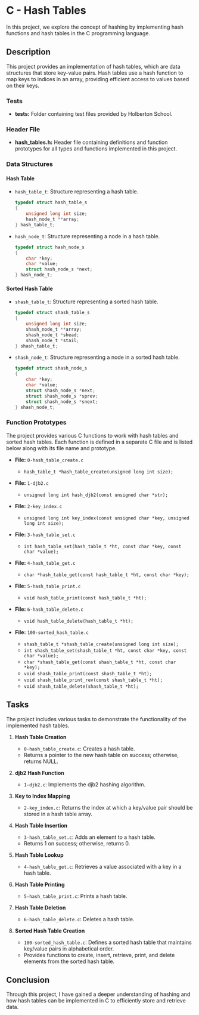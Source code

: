 # C - Hash Tables

In this project, we explore the concept of hashing by implementing hash functions and hash tables in the C programming language.

## Description

This project provides an implementation of hash tables, which are data structures that store key-value pairs. Hash tables use a hash function to map keys to indices in an array, providing efficient access to values based on their keys.

### Tests

- **tests:** Folder containing test files provided by Holberton School.

### Header File

- **hash_tables.h:** Header file containing definitions and function prototypes for all types and functions implemented in this project.

### Data Structures

#### Hash Table

- `hash_table_t`: Structure representing a hash table.
  ```c
  typedef struct hash_table_s
  {
      unsigned long int size;
      hash_node_t **array;
  } hash_table_t;
  ```

- `hash_node_t`: Structure representing a node in a hash table.
  ```c
  typedef struct hash_node_s
  {
      char *key;
      char *value;
      struct hash_node_s *next;
  } hash_node_t;
  ```

#### Sorted Hash Table

- `shash_table_t`: Structure representing a sorted hash table.
  ```c
  typedef struct shash_table_s
  {
      unsigned long int size;
      shash_node_t **array;
      shash_node_t *shead;
      shash_node_t *stail;
  } shash_table_t;
  ```

- `shash_node_t`: Structure representing a node in a sorted hash table.
  ```c
  typedef struct shash_node_s
  {
      char *key;
      char *value;
      struct shash_node_s *next;
      struct shash_node_s *sprev;
      struct shash_node_s *snext;
  } shash_node_t;
  ```

### Function Prototypes

The project provides various C functions to work with hash tables and sorted hash tables. Each function is defined in a separate C file and is listed below along with its file name and prototype.

- **File:** `0-hash_table_create.c`
  - `hash_table_t *hash_table_create(unsigned long int size);`

- **File:** `1-djb2.c`
  - `unsigned long int hash_djb2(const unsigned char *str);`

- **File:** `2-key_index.c`
  - `unsigned long int key_index(const unsigned char *key, unsigned long int size);`

- **File:** `3-hash_table_set.c`
  - `int hash_table_set(hash_table_t *ht, const char *key, const char *value);`

- **File:** `4-hash_table_get.c`
  - `char *hash_table_get(const hash_table_t *ht, const char *key);`

- **File:** `5-hash_table_print.c`
  - `void hash_table_print(const hash_table_t *ht);`

- **File:** `6-hash_table_delete.c`
  - `void hash_table_delete(hash_table_t *ht);`

- **File:** `100-sorted_hash_table.c`
  - `shash_table_t *shash_table_create(unsigned long int size);`
  - `int shash_table_set(shash_table_t *ht, const char *key, const char *value);`
  - `char *shash_table_get(const shash_table_t *ht, const char *key);`
  - `void shash_table_print(const shash_table_t *ht);`
  - `void shash_table_print_rev(const shash_table_t *ht);`
  - `void shash_table_delete(shash_table_t *ht);`

## Tasks

The project includes various tasks to demonstrate the functionality of the implemented hash tables.

1. **Hash Table Creation**
   - `0-hash_table_create.c`: Creates a hash table.
   - Returns a pointer to the new hash table on success; otherwise, returns NULL.

2. **djb2 Hash Function**
   - `1-djb2.c`: Implements the djb2 hashing algorithm.

3. **Key to Index Mapping**
   - `2-key_index.c`: Returns the index at which a key/value pair should be stored in a hash table array.

4. **Hash Table Insertion**
   - `3-hash_table_set.c`: Adds an element to a hash table.
   - Returns 1 on success; otherwise, returns 0.

5. **Hash Table Lookup**
   - `4-hash_table_get.c`: Retrieves a value associated with a key in a hash table.

6. **Hash Table Printing**
   - `5-hash_table_print.c`: Prints a hash table.

7. **Hash Table Deletion**
   - `6-hash_table_delete.c`: Deletes a hash table.

8. **Sorted Hash Table Creation**
   - `100-sorted_hash_table.c`: Defines a sorted hash table that maintains key/value pairs in alphabetical order.
   - Provides functions to create, insert, retrieve, print, and delete elements from the sorted hash table.

## Conclusion

Through this project, I have  gained a deeper understanding of hashing and how hash tables can be implemented in C to efficiently store and retrieve data.
